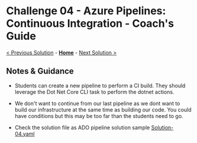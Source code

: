 # Challenge 04 - Azure Pipelines: Continuous Integration - Coach's Guide 

[< Previous Solution](./Solution-03.md) - **[Home](./README.md)** - [Next Solution >](./Solution-05.md)

## Notes & Guidance

- Students can create a new pipeline to perform a CI build.  They should leverage the Dot Net Core CLI task to perform the dotnet actions.
- We don't want to continue from our last pipeline as we dont want to build our infrastructure at the same time as building our code.  You could have conditions but this may be too far than the students need to go.

- Check the solution file as ADO pipeline solution sample [Solution-04.yaml](./Solutions/Solution-04.yaml)

